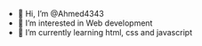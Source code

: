 - 👋 Hi, I’m @Ahmed4343
- 👀 I’m interested in Web development
- 🌱 I’m currently learning html, css and javascript
